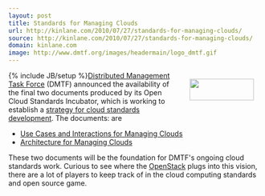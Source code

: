 ```yaml
---
layout: post
title: Standards for Managing Clouds
url: http://kinlane.com/2010/07/27/standards-for-managing-clouds/
source: http://kinlane.com/2010/07/27/standards-for-managing-clouds/
domain: kinlane.com
image: http://www.dmtf.org/images/headermain/logo_dmtf.gif
---
```

{% include JB/setup %}<a href="http://www.dmtf.org/home" target="_blank"><img class="alignnone" style="padding: 15px;" title="Distributed Management Task Force" src="http://www.dmtf.org/images/headermain/logo_dmtf.gif" alt="" width="128" height="43" align="right" />Distributed Management Task Force</a> (DMTF) announced the availability of the final two documents produced by its Open Cloud Standards Incubator, which is working to establish a <a href="http://www.dmtf.org/about/cloud-incubator" target="_blank">strategy for cloud standards development</a>. The documents: are
<ul class="mainlist">
	<li><a href="http://www.dmtf.org/standards/published_documents/DSP-IS0103_1.0.0.pdf" target="_blank">Use Cases and Interactions for Managing Clouds</a></li>
	<li><a href="http://www.dmtf.org/standards/published_documents/DSP-IS0102_1.0.0.pdf" target="_blank">Architecture for Managing Clouds</a></li>
</ul>
These two documents will be the foundation for DMTF's ongoing cloud standards work. Curious to see where the <a href="http://www.openstack.org/" target="_blank">OpenStack</a> plugs into this vision, there are a lot of players to keep track of in the cloud computing standards and open source game.